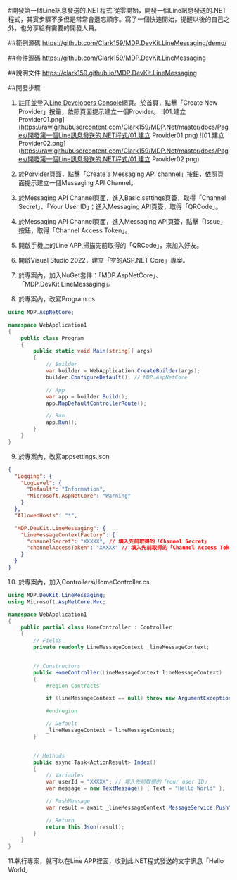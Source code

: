 #開發第一個Line訊息發送的.NET程式
從零開始，開發一個Line訊息發送的.NET程式，其實步驟不多但是常常會遺忘順序。寫了一個快速開始，提醒以後的自己之外，也分享給有需要的開發人員。

##範例源碼
https://github.com/Clark159/MDP.DevKit.LineMessaging/demo/

##套件源碼
https://github.com/Clark159/MDP.DevKit.LineMessaging

##說明文件
https://clark159.github.io/MDP.DevKit.LineMessaging

##開發步驟

1. 註冊並登入[Line Developers Console](https://developers.line.biz/console/)網頁。於首頁，點擊「Create New Provider」按鈕，依照頁面提示建立一個Provider。
![01.建立 Provider01.png](https://raw.githubusercontent.com/Clark159/MDP.Net/master/docs/Pages/開發第一個Line訊息發送的.NET程式/01.建立 Provider01.png)
![01.建立 Provider02.png](https://raw.githubusercontent.com/Clark159/MDP.Net/master/docs/Pages/開發第一個Line訊息發送的.NET程式/01.建立 Provider02.png)

2. 於Porvider頁面，點擊「Create a Messaging API channel」按鈕，依照頁面提示建立一個Messaging API Channel。

3. 於Messaging API Channel頁面，進入Basic settings頁簽，取得「Channel Secret」、「Your User ID」；進入Messaging API頁簽，取得「QRCode」。

4. 於Messaging API Channel頁面，進入Messaging API頁簽，點擊「Issue」按鈕，取得「Channel Access Token」。

5. 開啟手機上的Line APP,掃描先前取得的「QRCode」，來加入好友。

6. 開啟Visual Studio 2022，建立「空的ASP.NET Core」專案。

7. 於專案內，加入NuGet套件：「MDP.AspNetCore」、「MDP.DevKit.LineMessaging」。

8. 於專案內，改寫Program.cs
```csharp
using MDP.AspNetCore;

namespace WebApplication1
{
    public class Program
    {
        public static void Main(string[] args)
        {
            // Builder
            var builder = WebApplication.CreateBuilder(args);
            builder.ConfigureDefault(); // MDP.AspNetCore

            // App
            var app = builder.Build();
            app.MapDefaultControllerRoute();

            // Run
            app.Run();
        }
    }
}
```

9. 於專案內，改寫appsettings.json
```json
{
  "Logging": {
    "LogLevel": {
      "Default": "Information",
      "Microsoft.AspNetCore": "Warning"
    }
  },
  "AllowedHosts": "*",

  "MDP.DevKit.LineMessaging": {
    "LineMessageContextFactory": {
      "channelSecret": "XXXXX", // 填入先前取得的「Channel Secret」
      "channelAccessToken": "XXXXX" // 填入先前取得的「Channel Access Token」
    }
  }
}

```

10. 於專案內，加入Controllers\HomeController.cs
```csharp
using MDP.DevKit.LineMessaging;
using Microsoft.AspNetCore.Mvc;

namespace WebApplication1
{
    public partial class HomeController : Controller
    {
        // Fields                
        private readonly LineMessageContext _lineMessageContext;


        // Constructors
        public HomeController(LineMessageContext lineMessageContext)
        {
            #region Contracts

            if (lineMessageContext == null) throw new ArgumentException($"{nameof(lineMessageContext)}=null");

            #endregion

            // Default
            _lineMessageContext = lineMessageContext;
        }


        // Methods
        public async Task<ActionResult> Index()
        {
            // Variables
            var userId = "XXXXX"; // 填入先前取得的「Your user ID」
            var message = new TextMessage() { Text = "Hello World" };

            // PushMessage
            var result = await _lineMessageContext.MessageService.PushMessageAsync(message, userId);

            // Return
            return this.Json(result);
        }
    }
}

```

11.執行專案，就可以在Line APP裡面，收到此.NET程式發送的文字訊息「Hello World」